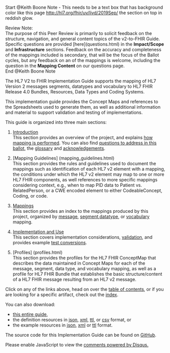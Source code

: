 Start @Keith Boone Note - This needs to be a text box that has background color like this page http://hl7.org/fhir/uv/livd/2019Sep/ the section on top in reddish glow.
<p>
Review Note:
<br>The purpose of this Peer Review is primarily to solicit feedback on the structure, navigation, and general content topics of the v2-to-FHIR Guide.  Specific questions are provided [here](questions.html) in the <b>Impact/Scope</b> and <b>Infrastructure</b> sections.  Feedback on the accuracy and completeness of the mappings included is secondary, that will be the focus of the Ballot cycles, but any feedback on an of the mappings is welcome, including the question in the <b>Mapping Content</b> on our questions page.
<br>
End @Keith Boone Note
<p>
The HL7 V2 to FHIR Implementation Guide supports the mapping of HL7 Version 2 messages
segments, datatypes and vocabulary to HL7 FHIR Release 4.0 Bundles, Resources, Data
Types and Coding Systems.

This implementation guide provides the Concept Maps and references to the Spreadsheets
used to generate them, as well as additional information and material to support validation
and testing of implementations.

This guide is organized into three main sections:

   1. [Introduction](introduction.html)<br/>This section provides an overview of the project, and explains [how mapping is performed](mapping_guidelines.md).
      You can also find [questions to address in this ballot](questions.html), the [glossary](glossary.html)
      and [acknowledgements](acknowledgements.html).

   2. [Mapping Guidelines] (mapping_guidelines.html)<br/>This section provides the rules and guidelines used to document
   the mappings such as identification of each HL7 v2 element with a mapping, the conditions
   under which the HL7 v2 element may map to one or more HL7 FHIR components, as well references
   to more specific mappings considering context, e.g., when to map PID data to Patient vs.
   RelatedPerson, or a CWE encoded element to either CodeableConcept, Coding, or code.

   3. [Mappings](mapping_outputs.html)<br/>This section provides an index to the mappings produced by this project, organized
      by [message](message_maps.html), [segment](segment_maps.html),[datatype](datatype_maps.html),
      or [vocabulary](coding_system_maps.html) mapping.

   4. [Implementation and Use](implementation_considerations.html)<br/>This section covers implementation considerations,
      [validation](validation.html), and provides example [test conversions](test_conversions.html).

   5. [Profiles] (profiles.html)<br/>This section provides the profiles for the HL7 FHIR ConceptMap
   that describes the data maintained in Concept Maps for each of the message, segment, data type,
   and vocabulary mapping, as well as a profile for HL7 FHIR Bundle that establishes the basic
   structure/content of a HL7 FHIR message resulting from an HL7 v2 message.

Click on any of the links above, head on over the [table of contents](toc.html), or
if you are looking for a specific artifact, check out the [index](artifacts.html).

You can also download:

* [this entire guide](full-ig.zip),
* the definition resources in [json](definitions.json.zip), [xml](definitions.xml.zip), [ttl](definitions.ttl.zip), or [csv](csvs.zip) format, or
* the example resources in [json](examples.json.zip), [xml](examples.xml.zip) or [ttl](examples.ttl.zip) format.

The source code for this Implementation Guide can be found on [GitHub](https://github.com/HL7/v2-to-fhir/).

<div id="disqus_thread"></div>
<script>
var disqus_config = function () {
this.page.url = "http://build.fhir.org.hl7/v2-to-fhir/branches/master/index.html"; // Replace PAGE_URL with your page's canonical URL variable
this.page.identifier = this.page.url.substring(this.page.url.lastIndexOf("/")+1, this.page.url.lastIndexOf(".")); // Replace PAGE_IDENTIFIER with your page's unique identifier variable
};
(function() { // DON'T EDIT BELOW THIS LINE
var d = document, s = d.createElement('script');
s.src = 'https://v2-to-fhir.disqus.com/embed.js';
s.setAttribute('data-timestamp', +new Date());
(d.head || d.body).appendChild(s);
})();
</script>
<noscript>Please enable JavaScript to view the <a href="https://disqus.com/?ref_noscript">comments powered by Disqus.</a></noscript>
